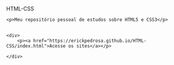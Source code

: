 <!DOCTYPE html>
<html lang="pt-br">
<head>
    <meta charset="UTF-8">
    <meta http-equiv="X-UA-Compatible" content="IE=edge">
    <meta name="viewport" content="width=device-width, initial-scale=1.0">
    <title>HTML-CSS</title>
    <link rel="stylesheet" href="style.css">
</head>
<body>
    <p>HTML-CSS</p>

    <p>Meu repositório pessoal de estudos sobre HTML5 e CSS3</p>


    <div>
        <p><a href="https://erickpedrosa.github.io/HTML-CSS/index.html">Acesse os sites</a></p>
        
    </div>
    
</body>
</html>